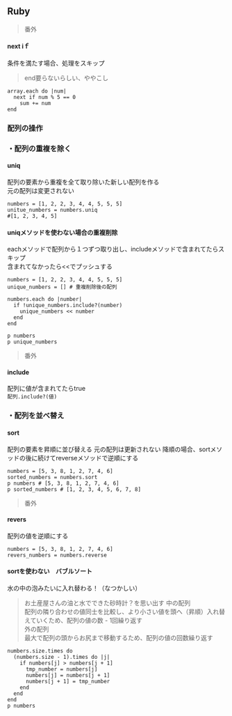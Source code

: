 ## Ruby

> 番外
#### next iｆ
条件を満たす場合、処理をスキップ<br>
> end要らないらしい、ややこし
```
array.each do |num|
  next if num % 5 == 0
    sum += num
end
```

### 配列の操作

### ・配列の重複を除く

#### uniq
配列の要素から重複を全て取り除いた新しい配列を作る<br>
元の配列は変更されない
```
numbers = [1, 2, 2, 3, 4, 4, 5, 5, 5]
unitue_numbers = numbers.uniq
#[1, 2, 3, 4, 5]
```

#### uniqメソッドを使わない場合の重複削除
eachメソッドで配列から１つずつ取り出し、includeメソッドで含まれてたらスキップ<br>
含まれてなかったら<<でプッシュする
```
numbers = [1, 2, 2, 3, 4, 4, 5, 5, 5]
unique_numbers = [] # 重複削除後の配列

numbers.each do |number|
  if !unique_numbers.include?(number)
    unique_numbers << number
  end
end

p numbers 
p unique_numbers
```
> 番外
#### include
配列に値が含まれてたらtrue<br>
```配列.include?(値)```

### ・配列を並べ替え

#### sort
配列の要素を昇順に並び替える
元の配列は更新されない
降順の場合、sortメソッドの後に続けてreverseメソッドで逆順にする
```
numbers = [5, 3, 8, 1, 2, 7, 4, 6]
sorted_numbers = numbers.sort
p numbers # [5, 3, 8, 1, 2, 7, 4, 6]
p sorted_numbers # [1, 2, 3, 4, 5, 6, 7, 8]
```
> 番外
#### revers
配列の値を逆順にする
```
numbers = [5, 3, 8, 1, 2, 7, 4, 6]
revers_numbers = numbers.reverse
```

#### sortを使わない　バブルソート
水の中の泡みたいに入れ替わる！（なつかしい）<br>
> お土産屋さんの油と水でできた砂時計？を思い出す
中の配列<br>
配列の隣り合わせの値同士を比較し、より小さい値を頭へ（昇順）入れ替えていくため、配列の値の数 - 1回繰り返す<br>
外の配列<br>
最大で配列の頭からお尻まで移動するため、配列の値の回数繰り返す
```
numbers.size.times do
  (numbers.size - 1).times do |j|
    if numbers[j] > numbers[j + 1]
      tmp_number = numbers[j]
      numbers[j] = numbers[j + 1]
      numbers[j + 1] = tmp_number
    end
  end
end
p numbers
```
